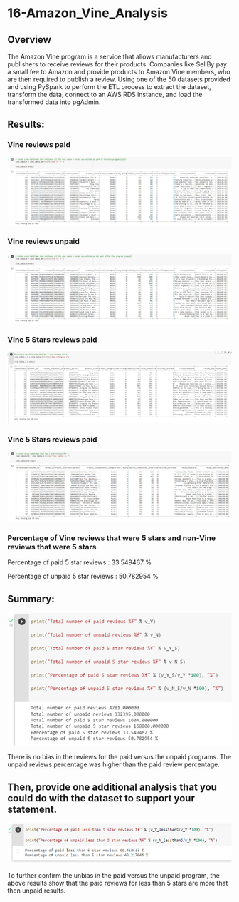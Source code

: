 # 16-Amazon_Vine_Analysis

## Overview
The Amazon Vine program is a service that allows manufacturers and publishers to receive reviews for their products. Companies like SellBy pay a small fee to Amazon and provide products to Amazon Vine members, who are then required to publish a review. Using one of the 50 datasets provided and using PySpark to perform the ETL process to extract the dataset, transform the data, connect to an AWS RDS instance, and load the transformed data into pgAdmin.

## Results: 

### Vine reviews paid

![Vine reivews Paid](Images/Vine_Reviews.png)

### Vine reviews unpaid

![Vine reivews Paid](Images/Vine_Reviews_N.png)

### Vine 5 Stars reviews paid 

![Paid 5 Star Reviews](Images/Vine_reviews_5Y.png)

### Vine 5 Stars reviews paid

![Unpaid 5 Star Reviews](Images/Vine_reviews_5N.png)

### Percentage of Vine reviews that were 5 stars and non-Vine reviews that were 5 stars

Percentage of paid 5 star reviews : 33.549467 % 

Percentage of unpaid 5 star reviews : 50.782954 %

## Summary: 

![Overview](Images/Results.png)

There is no bias in the reviews for the paid versus the unpaid programs.  The unpaid reviews percentage was higher than the paid review percentage.

## Then, provide one additional analysis that you could do with the dataset to support your statement.

![Overview 2](Images/Results2.png)

To further confirm the unbias in the paid versus the unpaid program, the above results show that the paid reviews for less than 5 stars are more that then unpaid results.